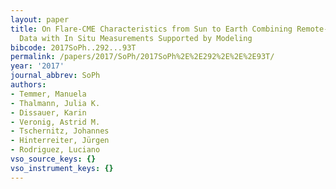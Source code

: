 ```yaml
---
layout: paper
title: On Flare-CME Characteristics from Sun to Earth Combining Remote-Sensing Image
  Data with In Situ Measurements Supported by Modeling
bibcode: 2017SoPh..292...93T
permalink: /papers/2017/SoPh/2017SoPh%2E%2E292%2E%2E%2E93T/
year: '2017'
journal_abbrev: SoPh
authors:
- Temmer, Manuela
- Thalmann, Julia K.
- Dissauer, Karin
- Veronig, Astrid M.
- Tschernitz, Johannes
- Hinterreiter, Jürgen
- Rodriguez, Luciano
vso_source_keys: {}
vso_instrument_keys: {}
---
```

